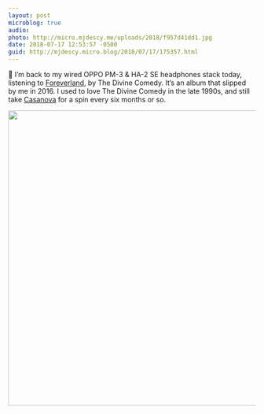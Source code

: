 ```yaml
---
layout: post
microblog: true
audio: 
photo: http://micro.mjdescy.me/uploads/2018/f957d41dd1.jpg
date: 2018-07-17 12:53:57 -0500
guid: http://mjdescy.micro.blog/2018/07/17/175357.html
---
```

🎵 I’m back to my wired OPPO PM-3 & HA-2 SE headphones stack today, listening to [Foreverland](https://itunes.apple.com/us/album/foreverland-deluxe-version/1114549349), by The Divine Comedy. It’s an album that slipped by me in 2016. I used to love The Divine Comedy in the late 1990s, and still take [Casanova](https://itunes.apple.com/us/album/casanova/162993522) for a spin every six months or so.

<img src="http://micro.mjdescy.me/uploads/2018/f957d41dd1.jpg" width="600" height="600" />
